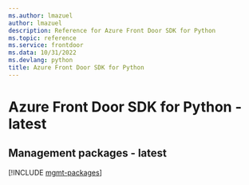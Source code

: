 ```yaml
---
ms.author: lmazuel
author: lmazuel
description: Reference for Azure Front Door SDK for Python
ms.topic: reference
ms.service: frontdoor
ms.data: 10/31/2022
ms.devlang: python
title: Azure Front Door SDK for Python
---
```

# Azure Front Door SDK for Python - latest

## Management packages - latest
[!INCLUDE [mgmt-packages](front-door-mgmt-index.md)]